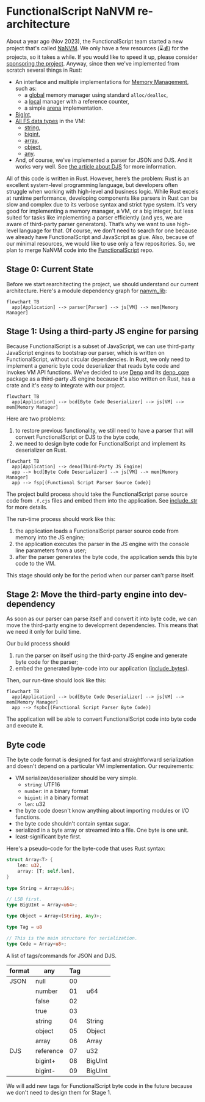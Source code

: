 # FunctionalScript NaNVM re-architecture

About a year ago (Nov 2023), the FunctionalScript team started a new project that's called [NaNVM](https://github.com/functionalscript/nanvm). We only have a few resources (⌛💰) for the projects, so it takes a while. If you would like to speed it up, please consider [sponsoring the project](https://opencollective.com/functionalscript). Anyway, since then we've implemented from scratch several things in Rust:
- An interface and multiple implementations for [Memory Management](https://github.com/functionalscript/nanvm/tree/main/nanvm-lib/src/mem), such as:
  - a [global](https://github.com/functionalscript/nanvm/blob/main/nanvm-lib/src/mem/global.rs) memory manager using standard `alloc/dealloc`,
  - a [local](https://github.com/functionalscript/nanvm/blob/main/nanvm-lib/src/mem/local.rs) manager with a reference counter,
  - a simple [arena](https://github.com/functionalscript/nanvm/blob/main/nanvm-lib/src/mem/arena.rs) implementation.
- [BigInt](https://github.com/functionalscript/nanvm/blob/main/nanvm-lib/src/big_numbers/big_int.rs),
- [All FS data types](https://github.com/functionalscript/nanvm/tree/main/nanvm-lib/src/js) in the VM:
  - [string](https://github.com/functionalscript/nanvm/blob/main/nanvm-lib/src/js/js_string.rs),
  - [bigint](https://github.com/functionalscript/nanvm/blob/main/nanvm-lib/src/js/js_bigint.rs),
  - [array](https://github.com/functionalscript/nanvm/blob/main/nanvm-lib/src/js/js_array.rs),
  - [object](https://github.com/functionalscript/nanvm/blob/main/nanvm-lib/src/js/js_object.rs),
  - [any](https://github.com/functionalscript/nanvm/blob/main/nanvm-lib/src/js/any.rs).
- And, of course, we've implemented a parser for JSON and DJS. And it works very well. See [the article about DJS](https://medium.com/@sasha.gil/bridging-the-gap-from-json-to-javascript-without-dsls-fee273573f1b) for more information.

All of this code is written in Rust. However, here’s the problem: Rust is an excellent system-level programming language, but developers often struggle when working with high-level and business logic. While Rust excels at runtime performance, developing components like parsers in Rust can be slow and complex due to its verbose syntax and strict type system. It’s very good for implementing a memory manager, a VM, or a big integer, but less suited for tasks like implementing a parser efficiently (and yes, we are aware of third-party parser generators). That’s why we want to use high-level language for that. Of course, we don't need to search for one because we already have FunctionalScript and JavaScript as glue. Also, because of our minimal resources, we would like to use only a few repositories. So, we plan to merge NaNVM code into the [FunctionalScript](https://github.com/functionalscript/functionalscript) repo.

## Stage 0: Current State

Before we start rearchitecting the project, we should understand our current architecture. Here's a module dependency graph for [nanvm_lib](https://github.com/functionalscript/nanvm/tree/main/nanvm-lib/src):

```mermaid
flowchart TB
  app[Application] --> parser[Parser] --> js[VM] --> mem[Memory Manager]
```

## Stage 1: Using a third-party JS engine for parsing

Because FunctionalScript is a subset of JavaScript, we can use third-party JavaScript engines to bootstrap our parser, which is written on FunctionalScript, without circular dependencies. In Rust, we only need to implement a generic byte code deserializer that reads byte code and invokes VM API functions. We've decided to use [Deno](https://deno.com/) and its [deno_core](https://crates.io/crates/deno_core/) package as a third-party JS engine because it's also written on Rust, has a crate and it's easy to integrate with our project.

```mermaid
flowchart TB
  app[Application] --> bcd[Byte Code Deserializer] --> js[VM] --> mem[Memory Manager]
```

Here are two problems: 
1. to restore previous functionality, we still need to have a parser that will convert FunctionalScript or DJS to the byte code,
2. we need to design byte code for FunctionalScript and implement its deserializer on Rust.

```mermaid
flowchart TB
  app[Application] --> deno(Third-Party JS Engine)
  app --> bcd[Byte Code Deserializer] --> js[VM] --> mem[Memory Manager]
  app --> fsp[(Functional Script Parser Source Code)]
```

The project build process should take the FunctionalScript parse source code from `.f.cjs` files and embed them into the application. See [include_str](https://doc.rust-lang.org/std/macro.include_str.html) for more details.

The run-time process should work like this: 
1. the application loads a FunctionalScript parser source code from memory into the JS engine;
2. the application executes the parser in the JS engine with the console line parameters from a user;
3. after the parser generates the byte code, the application sends this byte code to the VM.

This stage should only be for the period when our parser can't parse itself.

## Stage 2: Move the third-party engine into dev-dependency

As soon as our parser can parse itself and convert it into byte code, we can move the third-party engine to development dependencies. This means that we need it only for build time.

Our build process should
1. run the parser on itself using the third-party JS engine and generate byte code for the parser;
2. embed the generated byte-code into our application ([include_bytes](https://doc.rust-lang.org/std/macro.include_bytes.html)).

Then, our run-time should look like this:

```mermaid
flowchart TB
  app[Application] --> bcd[Byte Code Deserializer] --> js[VM] --> mem[Memory Manager]
  app --> fspbc[(Functional Script Parser Byte Code)]
```

The application will be able to convert FunctionalScript code into byte code and execute it.

## Byte code

The byte code format is designed for fast and straightforward serialization and doesn't depend on a particular VM implementation. Our requirements:
- VM serializer/deserializer should be very simple.
    - `string`: UTF16
    - `number`: in a binary format
    - `bigint`: in a binary format
    - `len`: u32
- the byte code doesn't know anything about importing modules or I/O functions.
- the byte code shouldn't contain syntax sugar.
- serialized in a byte array or streamed into a file. One byte is one unit.
- least-significant byte first.

Here's a pseudo-code for the byte-code that uses Rust syntax: 

```rust
struct Array<T> {
    len: u32,
    array: [T; self.len],
}
 
type String = Array<u16>;

// LSB first.
type BigUInt = Array<u64>;

type Object = Array<(String, Any)>;

type Tag = u8

// This is the main structure for serialization.
type Code = Array<u8>;
```

A list of tags/commands for JSON and DJS.

|format|any           |Tag|                       |
|------|--------------|---|-----------------------|
|JSON  |null          | 00|                       |
|      |number        | 01|u64                    |
|      |false         | 02|                       |
|      |true          | 03|                       |
|      |string        | 04|String                 |
|      |object        | 05|Object                 |
|      |array         | 06|Array<Any>             |
|DJS   |reference     | 07|u32                    |
|      |bigint+       | 08|BigUInt                |
|      |bigint-       | 09|BigUInt                |

We will add new tags for FunctionalScript byte code in the future because we don't need to design them for Stage 1.
